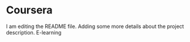 # Coursera
I am editing the README file. Adding some more details about the project description.
E-learning
